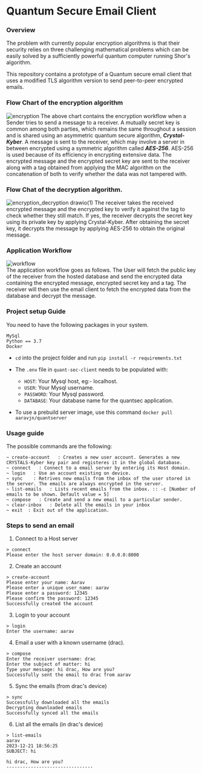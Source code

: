 # Quantum Secure Email Client

### Overview
The problem with currently popular encryption algorithms is that their security relies on three challenging mathematical problems which can be easily solved by a sufficiently powerful quantum computer running Shor's algorithm.<br>

This repository contains a prototype of a Quantum secure email client that uses a modified TLS algorithm version to send peer-to-peer encrypted emails.<br>

### Flow Chart of the encryption algorithm
![encryption](https://github.com/aaravjn/quantum-secure-email-client/assets/73699304/5b88d2ef-de78-4fdd-a14e-8363ab02c722)
The above chart contains the encryption workflow when a Sender tries to send a message to a receiver. A mutually secret key is common among both parties, which remains the same throughout a session and is shared using an asymmetric quantum secure algorithm, <strong>*Crystal-Kyber*</strong>. A message is sent to the receiver, which may involve a server in between encrypted using a symmetric algorithm called <strong>*AES-256*</strong>. AES-256 is used because of its efficiency in encrypting extensive data. The encrypted message and the encrypted secret key are sent to the receiver along with a tag obtained from applying the MAC algorithm on the concatenation of both to verify whether the data was not tampered with.


### Flow Chat of the decryption algorithm.
![encryption_decryption drawio(1)](https://github.com/aaravjn/quantum-secure-email-client/assets/73699304/de6994f2-f75f-4f87-a612-87a08b934189)
The receiver takes the received encrypted message and the encrypted key to verify it against the tag to check whether they still match. If yes, the receiver decrypts the secret key using its private key by applying Crystal-Kyber. After obtaining the secret key, it decrypts the message by applying AES-256 to obtain the original message.

### Application Workflow
![workflow](https://github.com/aaravjn/quantum-secure-email-client/assets/73699304/bd474c11-f5b2-48f2-bbdf-732d9efe279d) <br>
The application workflow goes as follows. The User will fetch the public key of the receiver from the hosted database and send the encrypted data containing the encrypted message, encrypted secret key and a tag. The receiver will then use the email client to fetch the encrypted data from the database and decrypt the message.


### Project setup Guide
You need to have the following packages in your system.
```
MySql
Python == 3.7
Docker
```

* `cd` into the project folder and run `pip install -r requirements.txt`

* The `.env` file in `quant-sec-client` needs to be populated with:
  - `HOST`: Your Mysql host, eg:- localhost.
  - `USER`: Your Mysql username.
  - `PASSWORD`: Your Mysql password.
  - `DATABASE`: Your database name for the quantsec application.

* To use a prebuild server image, use this command `docker pull aaravjn/quantserver`

### Usage guide
The possible commands are the following:
```
~ create-account   : Creates a new user account. Generates a new CRYSTALS-Kyber key pair and registeres it in the global database.
~ connect   : Connect to a email server by entering its Host domain.
~ login   : Use an account existing on device.
~ sync    : Retrives new emails from the inbox of the user stored in the server. The emails are always encrypted in the server.
~ list-emails   : Lists recent emails from the inbox. :: -c [Number of emails to be shown. Default value = 5]
~ compose   : Create and send a new email to a particular sender.
~ clear-inbox   : Delete all the emails in your inbox
~ exit  : Exit out of the application.
```

### Steps to send an email

1. Connect to a Host server
```
> connect
Please enter the host server domain: 0.0.0.0:8000
```

2. Create an account
```
> create-account
Please enter your name: Aarav
Please enter a unique user_name: aarav
Please enter a password: 12345
Please confirm the password: 12345
Successfully created the account
```

3. Login to your account
```
> login
Enter the username: aarav
```

4. Email a user with a known username (drac).
```
> compose
Enter the receiver username: drac
Enter the subject of matter: hi    
Type your message: hi drac, How are you?
Successfully sent the email to drac from aarav
```

5. Sync the emails (from drac's device)
```
> sync
Successfully downloaded all the emails
Decrypting downloaded emails
Successfully synced all the emails
```

6. List all the emails (in drac's device)
```
> list-emails
aarav
2023-12-21 18:56:25
SUBJECT: hi

hi drac, How are you?
--------------------------------


```
